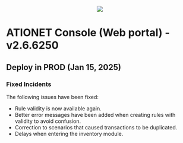 <p align="center">
  <img src="https://github.com/Ationet/ationetdocs/raw/master/Content/Images/ATIOnetLogo_250x70.png" />
</p>

# ATIONET Console (Web portal) - v2.6.6250

## Deploy in PROD (Jan 15, 2025)

### Fixed Incidents
The following issues have been fixed:
- Rule validity is now available again.
- Better error messages have been added when creating rules with validity to avoid confusion.
- Correction to scenarios that caused transactions to be duplicated.
- Delays when entering the inventory module.
